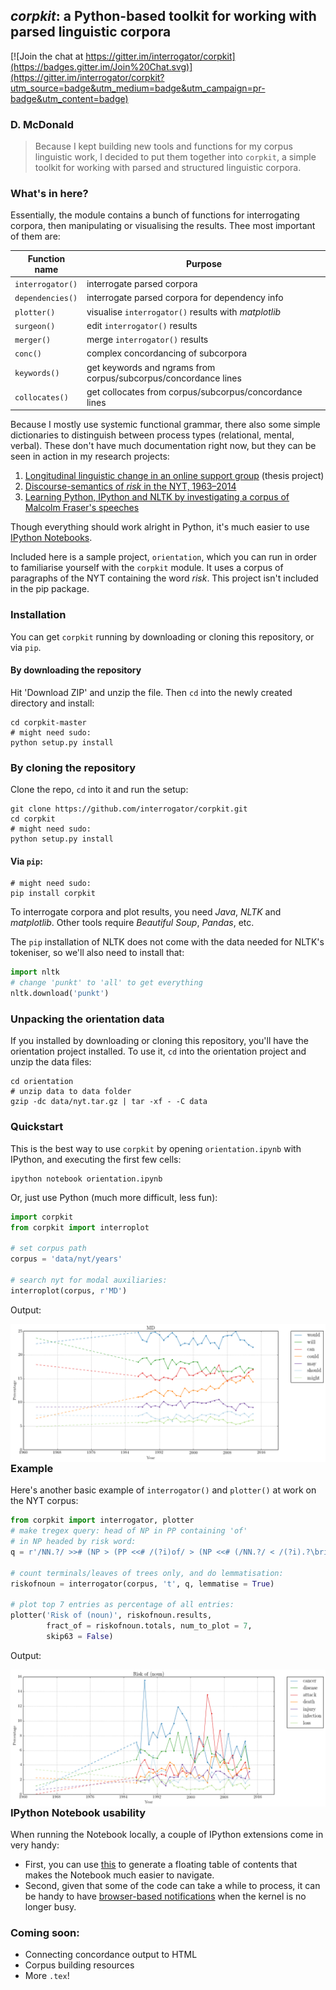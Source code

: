 ## *corpkit*: a Python-based toolkit for working with parsed linguistic corpora

[![Join the chat at https://gitter.im/interrogator/corpkit](https://badges.gitter.im/Join%20Chat.svg)](https://gitter.im/interrogator/corpkit?utm_source=badge&utm_medium=badge&utm_campaign=pr-badge&utm_content=badge)

### D. McDonald

> Because I kept building new tools and functions for my corpus linguistic work, I decided to put them together into `corpkit`, a simple toolkit for working with parsed and structured linguistic corpora.

### What's in here?

Essentially, the module contains a bunch of functions for interrogating corpora, then manipulating or visualising the results. Thee most important of them are:

| **Function name** | Purpose                            | 
| ----------------- | ---------------------------------- | 
| `interrogator()`  | interrogate parsed corpora         | 
| `dependencies()`  | interrogate parsed corpora for dependency info        | 
| `plotter()`       | visualise `interrogator()` results with *matplotlib* | 
| `surgeon()`       | edit `interrogator()` results      | 
| `merger()`        | merge `interrogator()` results      | 
| `conc()`          | complex concordancing of subcorpora | 
| `keywords()`      | get keywords and ngrams from corpus/subcorpus/concordance lines | 
| `collocates()`    | get collocates from corpus/subcorpus/concordance lines | 

Because I mostly use systemic functional grammar, there also some simple dictionaries to distinguish between process types (relational, mental, verbal). These don't have much documentation right now, but they can be seen in action in my research projects:

1. [Longitudinal linguistic change in an online support group](https://github.com/interrogator/sfl_corpling) (thesis project)
2. [Discourse-semantics of *risk* in the NYT, 1963&ndash;2014](https://github.com/interrogator/risk)
3. [Learning Python, IPython and NLTK by investigating a corpus of Malcolm Fraser's speeches](https://github.com/resbaz/nltk)

Though everything should work alright in Python, it's much easier to use [IPython Notebooks](http://ipython.org/notebook.html). 

Included here is a sample project, `orientation`, which you can run in order to familiarise yourself with the `corpkit` module. It uses a corpus of paragraphs of the NYT containing the word *risk*. This project isn't included in the pip package.

### Installation

You can get `corpkit` running by downloading or cloning this repository, or via `pip`.

#### By downloading the repository

Hit 'Download ZIP' and unzip the file. Then `cd` into the newly created directory and install:

```shell
cd corpkit-master
# might need sudo:
python setup.py install
```

### By cloning the repository

Clone the repo, ``cd`` into it and run the setup:

```shell
git clone https://github.com/interrogator/corpkit.git
cd corpkit
# might need sudo:
python setup.py install
```

#### Via `pip`:

```shell
# might need sudo:
pip install corpkit
```

To interrogate corpora and plot results, you need *Java*, *NLTK* and *matplotlib*. Other tools require *Beautiful Soup*, *Pandas*, etc. 

The `pip` installation of NLTK does not come with the data needed for NLTK's tokeniser, so we'll also need to install that:

```python
import nltk
# change 'punkt' to 'all' to get everything
nltk.download('punkt')
```

### Unpacking the orientation data

If you installed by downloading or cloning this repository, you'll have the orientation project installed. To use it, `cd` into the orientation project and unzip the data files:

```shell
cd orientation
# unzip data to data folder
gzip -dc data/nyt.tar.gz | tar -xf - -C data
```

### Quickstart

This is the best way to use `corpkit` by opening `orientation.ipynb` with IPython, and executing the first few cells:

```shell
ipython notebook orientation.ipynb
```

Or, just use Python (much more difficult, less fun):

```python
import corpkit
from corpkit import interroplot

# set corpus path
corpus = 'data/nyt/years'

# search nyt for modal auxiliaries:
interroplot(corpus, r'MD')
```

Output: 

<img style="float:left" src="https://raw.githubusercontent.com/interrogator/risk/master/images/md.png" />
<br>

### Example

Here's another basic example of `interrogator()` and `plotter()` at work on the NYT corpus:

```python
from corpkit import interrogator, plotter
# make tregex query: head of NP in PP containing 'of'
# in NP headed by risk word:
q = r'/NN.?/ >># (NP > (PP <<# /(?i)of/ > (NP <<# (/NN.?/ < /(?i).?\brisk.?/))))'

# count terminals/leaves of trees only, and do lemmatisation:
riskofnoun = interrogator(corpus, 't', q, lemmatise = True)

# plot top 7 entries as percentage of all entries:
plotter('Risk of (noun)', riskofnoun.results, 
        fract_of = riskofnoun.totals, num_to_plot = 7, 
        skip63 = False)
```

Output: 

<img style="float:left" src="https://raw.githubusercontent.com/interrogator/risk/master/images/riskofnoun.png" />
<br>

### IPython Notebook usability

When running the Notebook locally, a couple of IPython extensions come in very handy:

* First, you can use [this](https://github.com/minrk/ipython_extensions) to generate a floating table of contents that makes the Notebook much easier to navigate.
* Second, given that some of the code can take a while to process, it can be handy to have [browser-based notifications](https://github.com/sjpfenninger/ipython-extensions) when the kernel is no longer busy.

### Coming soon:

* Connecting concordance output to HTML
* Corpus building resources
* More `.tex`!


